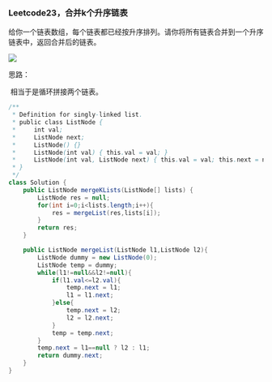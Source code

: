 ### Leetcode23，合并k个升序链表

​		给你一个链表数组，每个链表都已经按升序排列。请你将所有链表合并到一个升序链表中，返回合并后的链表。

![](D:\360download\Typora\ProcessOn\图片\合并k个升序链表.jpg)

思路：

​	相当于是循环拼接两个链表。

```java
/**
 * Definition for singly-linked list.
 * public class ListNode {
 *     int val;
 *     ListNode next;
 *     ListNode() {}
 *     ListNode(int val) { this.val = val; }
 *     ListNode(int val, ListNode next) { this.val = val; this.next = next; }
 * }
 */
class Solution {
    public ListNode mergeKLists(ListNode[] lists) {
        ListNode res = null;
        for(int i=0;i<lists.length;i++){
            res = mergeList(res,lists[i]);
        }
        return res;
    }

    public ListNode mergeList(ListNode l1,ListNode l2){
        ListNode dummy = new ListNode(0);
        ListNode temp = dummy;
        while(l1!=null&&l2!=null){
            if(l1.val<=l2.val){
                temp.next = l1;
                l1 = l1.next;
            }else{
                temp.next = l2;
                l2 = l2.next;
            }
            temp = temp.next;
        }
        temp.next = l1==null ? l2 : l1;
        return dummy.next;
    }
}
```

